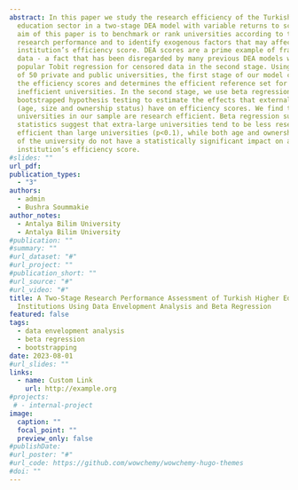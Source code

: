 ```yaml
---
abstract: In this paper we study the research efficiency of the Turkish higher
  education sector in a two-stage DEA model with variable returns to scale. The
  aim of this paper is to benchmark or rank universities according to their
  research performance and to identify exogenous factors that may affect an
  institution’s efficiency score. DEA scores are a prime example of fractional
  data - a fact that has been disregarded by many previous DEA models which used
  popular Tobit regression for censored data in the second stage. Using a sample
  of 50 private and public universities, the first stage of our model calculates
  the efficiency scores and determines the efficient reference set for
  inefficient universities. In the second stage, we use beta regression and
  bootstrapped hypothesis testing to estimate the effects that external factors
  (age, size and ownership status) have on efficiency scores. We find that 27
  universities in our sample are research efficient. Beta regression summary
  statistics suggest that extra-large universities tend to be less research
  efficient than large universities (p<0.1), while both age and ownership status
  of the university do not have a statistically significant impact on an
  institution’s efficiency score. 
#slides: ""
url_pdf: 
publication_types:
  - "3"
authors:
  - admin
  - Bushra Soummakie
author_notes:
  - Antalya Bilim University
  - Antalya Bilim University
#publication: ""
#summary: ""
#url_dataset: "#"
#url_project: ""
#publication_short: ""
#url_source: "#"
#url_video: "#"
title: A Two-Stage Research Performance Assessment of Turkish Higher Education
  Institutions Using Data Envelopment Analysis and Beta Regression
featured: false
tags:
  - data envelopment analysis
  - beta regression
  - bootstrapping
date: 2023-08-01
#url_slides: ""
links:
  - name: Custom Link 
    url: http://example.org
#projects:
 # - internal-project
image:
  caption: ""
  focal_point: ""
  preview_only: false
#publishDate:
#url_poster: "#"
#url_code: https://github.com/wowchemy/wowchemy-hugo-themes
#doi: ""
---
```

